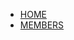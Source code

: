<!-- 侧边栏 docs/_navbar.md -->

- [HOME](https://danialkassa.github.io/)
- [MEMBERS](NAVBAR/Member.md)

